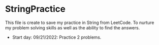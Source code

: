 ﻿# StringPractice
This file is create to save my practice in String from LeetCode. To nurture my problem solving skills as well as the ability to find the answers. 
- Start day: 09/21/2022: Practice 2 problems.
